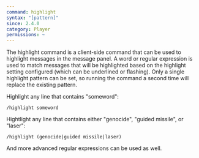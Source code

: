 ```yaml
---
command: highlight
syntax: "[pattern]"
since: 2.4.0
category: Player
permissions: ~
---
```


The highlight command is a client-side command that can be used to highlight messages in the message panel. A word or regular expression is used to match messages that will be highlighted based on the highlight setting configured (which can be underlined or flashing). Only a single highlight pattern can be set, so running the command a second time will replace the existing pattern.

Highlight any line that contains "someword":

```
/highlight someword
```

Hightlight any line that contains either "genocide", "guided missile", or "laser":

```
/highlight (genocide|guided missile|laser)
```

And more advanced regular expressions can be used as well.
